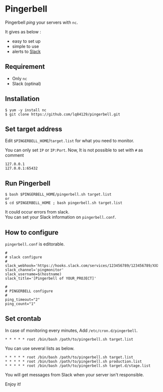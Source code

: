 # Pingerbell 


Pingerbell *ping* your servers with `nc`.

It gives as below :
- easy to set up 
- simple to use
- alerts to [Slack](https://slack.com)

## Requirement

- Only `nc`
- Slack (optinal)


## Installation

```shell
$ yum -y install nc
$ git clone https://github.com/lq84129/pingerbell.git 
```

## Set target address

Edit `$PINGERBELL_HOME`/`target.list` for what you need to monitor.

You can only set `IP` or `IP:Port`.
Now, It is not possible to set with `#` as comment

```shell
127.0.0.1 
127.0.0.1:65432 
```

## Run Pingerbell

```shell
$ bash $PINGERBELL_HOME/pingerbell.sh target.list
or
$ cd $PINGERBELL_HOME ; bash pingerbell.sh target.list
```

It could occur errors from slack.  
You can set  your Slack information on `pingerbell.conf`.

## How to configure 

`pingerbell.conf` is editorable.

```shell
#
# slack configure
#
slack_webhook='https://hooks.slack.com/services/123456789/123456789/XXXXXXXXXXXXXXXXXXX'
slack_channel='pingmonitor'
slack_username=$(hostname)
slack_title='[Pingerbell of YOUR_PROJECT]'

#
# PINGERBELL configure
#
ping_timeout="2"
ping_count="1"
```


## Set crontab

In case of monitoring every minutes, Add `/etc/cron.d/pingerbell`.

```shell
* * * * * root /bin/bash /path/to/pingerbell.sh target.list
```

You can use several lists as below.

```shell
* * * * * root /bin/bash /path/to/pingerbell.sh target.list
* * * * * root /bin/bash /path/to/pingerbell.sh production.list
* * * * * root /bin/bash /path/to/pingerbell.sh target.d/stage.list
```

You will get messages from Slack when your server isn't responsible.  


Enjoy it!

